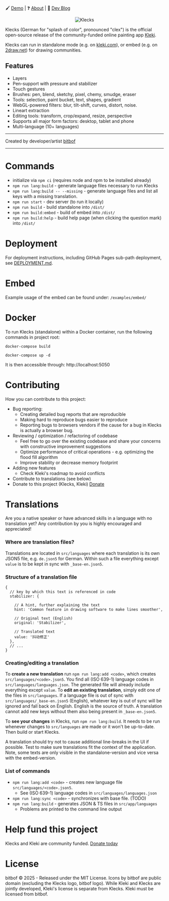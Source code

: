 🖌️ [Demo](https://kleki.com/) | ❓ [About](https://kleki.com/about/) | 📝 [Dev Blog](https://blog.kleki.com/)

<p style="text-align:center">
<img src="https://bitbof.com/stuff/2022-01-klecks/2022-03-klecks-github.png" alt="Klecks"><br>
</p>

Klecks (German for "splash of color", pronounced "clex") is the official open-source release of the community-funded online painting app [Kleki](https://kleki.com).

Klecks can run in standalone mode (e.g. on [kleki.com](https://kleki.com)), or embed (e.g. on [2draw.net](https://2draw.net)) for drawing communities.

## Features
- Layers
- Pen-support with pressure and stabilizer
- Touch gestures
- Brushes: pen, blend, sketchy, pixel, chemy, smudge, eraser
- Tools: selection, paint bucket, text, shapes, gradient
- WebGL-powered filters: blur, tilt-shift, curves, distort, noise.
- Lineart extraction
- Editing tools: transform, crop/expand, resize, perspective
- Supports all major form factors: desktop, tablet and phone
- Multi-language (10+ languages)

---

Created by developer/artist [bitbof](https://bitbof.com)

---

# Commands
- initialize via `npm ci` (requires node and npm to be installed already)
- `npm run lang:build` - generate language files necessary to run Klecks
- `npm run lang:build -- --missing` - generate language files and list all keys with a missing translation.
- `npm run start` - dev server (to run it locally)
- `npm run build` - build standalone into `/dist/`
- `npm run build:embed` - build of embed into `/dist/`
- `npm run build:help` - build help page (when clicking the question mark) into `/dist/`

# Deployment
For deployment instructions, including GitHub Pages sub-path deployment, see [DEPLOYMENT.md](DEPLOYMENT.md).

# Embed
Example usage of the embed can be found under: `/examples/embed/`

# Docker
To run Klecks (standalone) within a Docker container, run the following commands in project root:

`docker-compose build`

`docker-compose up -d`

It is then accessible through: http://localhost:5050

# Contributing

How you can contribute to this project:
- Bug reporting:
  - Creating detailed bug reports that are reproducible
  - Making hard to reproduce bugs easier to reproduce
  - Reporting bugs to browsers vendors if the cause for a bug in Klecks is actually a browser bug.
- Reviewing / optimization / refactoring of codebase
  - Feel free to go over the existing codebase and share your concerns with constructive improvement suggestions
  - Optimize performance of critical operations - e.g. optimizing the flood fill algorithm
  - Improve stability or decrease memory footprint
- Adding new features
  - Check Kleki's roadmap to avoid conflicts
- Contribute to translations (see below)
- Donate to this project (Klecks, Kleki) [Donate](https://kleki.com/donate/)

# Translations
Are you a native speaker or have advanced skills in a language with no translation yet?
Any contribution by you is highly encouraged and appreciated!

### Where are translation files?
Translations are located in `src/languages` where each translation is its own JSON5 file, e.g. `de.json5` for German.
Within such a file everything except `value` is to be kept in sync with `_base-en.json5`.

### Structure of a translation file
```json5
{
  // key by which this text is referenced in code
  stabilizer: {
    
    // A hint, further explaining the text
    hint: 'Common feature in drawing software to make lines smoother',
    
    // Original text (English)
    original: 'Stabilizer',
    
    // Translated text
    value: '抖动修正'
  },
  // ...
}
```

### Creating/editing a translation
To **create a new translation** run `npm run lang:add <code>`, which creates `src/languages/<code>.json5`. You find all
(ISO 639-1) language codes in `src/languages/languages.json`. The generated file will already include everything except `value`.
To **edit an existing translation**, simply edit one of the files in `src/languages`. If a language file is out of sync with
`src/languages/_base-en.json5` (English), whatever key is out of sync will be ignored and fall back on English. English is the
source of truth. A translation cannot add new keys without them also being present in `_base-en.json5`.

To **see your changes** in Klecks, run `npm run lang:build`. It needs to be run whenever changes to `src/languages` are
made or it won't be up-to-date. Then build or start Klecks.

A translation should try not to cause additional line-breaks in the UI if possible. Test to make sure translations
fit the context of the application. Note, some texts are only visible in the standalone-version and vice versa with
the embed-version.

### List of commands
- `npm run lang:add <code>` - creates new language file `src/languages/<code>.json5`.
  - See (ISO 639-1) language codes in `src/languages/languages.json`
- `npm run lang:sync <code>` - synchronizes with base file. (TODO)
- `npm run lang:build` - generates JSON & TS files in `src/app/languages`
  - Problems are printed to the command line output

# Help fund this project
Klecks and Kleki are community funded. [Donate today](https://kleki.com/donate/)

# License

bitbof © 2025 - Released under the MIT License. Icons by bitbof are public domain (excluding the Klecks logo, bitbof logo).
While Kleki and Klecks are jointly developed, Kleki's license is separate from Klecks. Kleki must be licensed from bitbof.

